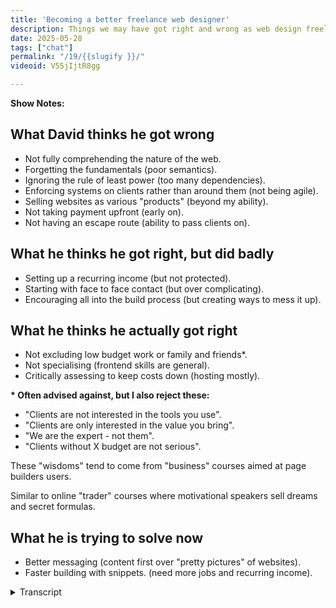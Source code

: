```yaml
---
title: 'Becoming a better freelance web designer'
description: Things we may have got right and wrong as web design freelancers.
date: 2025-05-28
tags: ["chat"]
permalink: "/19/{{slugify }}/"
videoid: V55jIjtR8gg

---
```


 **Show Notes:**

## What David thinks he got wrong

- Not fully comprehending the nature of the web.
- Forgetting the fundamentals (poor semantics).
- Ignoring the rule of least  power (too many dependencies).
- Enforcing systems on clients rather than around them (not being agile).
- Selling websites as various "products" (beyond my ability).
- Not taking payment upfront (early on).
- Not having an escape route (ability to pass clients on).

## What he thinks he got  right, but did badly
- Setting up a recurring income (but not protected).
- Starting with face to face contact (but over complicating).
- Encouraging all into the build process (but creating ways to mess it up).

## What he thinks he actually got right

- Not excluding low budget work or family and friends*.
- Not specialising (frontend skills are general).
- Critically assessing to keep costs down (hosting mostly).

<div class="side-note">
<p><strong>* Often advised against, but I also reject these:</strong></p>

<ul >
<li>"Clients are not interested in the tools you use".</li>
<li>"Clients are only interested in the value you bring".</li>
<li>"We are the expert - not them".</li>
<li>"Clients without X budget are not serious".</li>
</ul>
<p>These "wisdoms" tend to come from "business" courses aimed at page builders users.
</p>
<p> Similar to online "trader" courses where motivational speakers sell dreams and secret formulas.
</p>
</div>




## What he is trying to solve now

- Better messaging (content first over "pretty pictures" of websites).
- Faster building with snippets. (need more jobs and recurring income).

<details> 
<summary>Transcript</summary>

[00:00:05] **Nathan Wrigley:** Hello there and welcome to the No Script Show. Last time we mentioned we wanted to do more content that had practical value.

The plan is to do a series looking at components that make up websites, and this would allow us to get more specific about design, but also accumulate a library of reusable snippets for future website builds we do on the show. But before that, it probably makes sense to talk about who this is all for.

We've called this episode Becoming a Better Freelance Web Designer and that's one of the main reasons behind the show. And I noticed David Waumsley there pointing the finger at himself. How are you doing, David? You all right? 

[00:00:43] **David Waumsley:** Yeah, I'm good. Yeah, this is a little bit self-indulgent, this show, 'cause it is really for me.

But I thought I'm perhaps not the only person out there who single handedly is providing. Client building services, websites for local businesses, and probably not the only person in search of a kind of new method, getting back into HML and CSS and also accommodating intrinsic web design.

So hopefully by, as we'll see on the show notes, it's all about what I think I've done right and wrong over the last 20 years in terms of, what I've learned and how I approach business. 

[00:01:22] **Nathan Wrigley:** Yeah. This episode is really an episode in David lying down on the couch and being like, yeah, some sort of psychological analysis of your own, your own endeavors to build websites.

yeah, interesting. So the idea then of this show is to lay the foundations for future shows in which we build and in quotes, components, bits. For want of a better word, of websites and turn those out as YouTube videos or other types of content. And so this lays the groundwork for who might be interested in that kind of stuff.

So shall I put the show notes up or we at that point? Yeah. In which case we will go right totto the show notes. I'm just gonna say that if you want to follow along with any of this, then on the screen there is the, the URL where you can find all of this. It's no script show slash 19. So the digits one, nine, no script show slash 19 if you wanna.

Find out where these bits and pieces are. Okay. Over to you, David. Kick us off, David, what he thinks he got wrong. 

[00:02:26] **David Waumsley:** Yeah, so yeah, I broke this up into what I got wrong partly right and where I'm going with this. So I think I Nathan, please add in things that you've got. Of course 

[00:02:37] **Nathan Wrigley:** there's plenty that I got wrong as well, but it doesn't always overlap with what you got wrong. So that's interesting. 

[00:02:42] **David Waumsley:** Yeah, And what, it's interesting 'cause it's 20 years since I was started building websites and I. Is, I've come first circle, but I think I understand things better. So the first thing I've put down here is not fully comprehending the nature of the web. And we were talking about this earlier.

I think this is true of most of us who came in at a point where web design was already we had. HTML tables. We were already looking at using the web as this visual tool to promote businesses, and we came in as designers doing that where I think most of us skipped the earlier part of the web story that is this free communication tool that would work on any device.

and it was a H TM L first thing, I think now because of the fact of intrinsic design, we've come full circle all of this a little bit where we're all saying, actually no, the web is a way of largely communicating to people. I. mostly text-based content and then making it pretty and that just swap, it switches the way I look at the whole business.

[00:03:50] **Nathan Wrigley:** Yeah, I think there's a couple of things I would add into there, but basically it's a rehash of what you said. So the first one is that nobody, I think comprehends the nature of the web does that, because it's constantly changing. But also, like you said, the endeavor really was to create this kind of network of computers that in the event of a collapse of one part of the infrastructure, it would still find a way to get information from point A to point B. And, and it really was about academics communicating with other academics to share their knowledge and then it got taken over and we don't need to go into all of that, but it, now it's very much a, it's very much tied to businesses and, selling things in your place online, socially, and what have you. 

And, but it does seem that there is a, the beginnings of a ground swelling, getting back to more of the traditional roots, like an open platform. I. To communicate your message out there in a free way that anybody can latch onto.

But I know that you are in the baseball to use that phrase. I know that you are inside all of this. I don't know that message is landing broadly yet. I. But I think it's beginning to land broadly. I think people are maybe, beginning to have fatigue of being sold at having their data mind and all of that.

So maybe we're at the, cusp of something. And if that's the case, this podcast is very well timed, well done. 

[00:05:20] **David Waumsley:** And also when I was doing the work. it was a friend of mine who dragged me into doing this as a business because she wanted some help with WordPress at the time, and her old business or clients always started because she was in marketing and print.

So the web was just. An addition. Yep. It was just basically turning print into HT ML. Yeah. And that's the way that most of us have come in and talk to clients about it. But if we swap it round to the fact that no, it's a message we're communicating with HDML, which we then make pretty, I. It, does turn everything upside down.

So again, with the next thing, my mistake is forgetting the fundamentals, which is HTML stuff. as you get, as we moved into page builders, I got even less in tune with correct markup to make it more accessible and just to make more sense of the. The content itself. 

[00:06:14] **Nathan Wrigley:** So yeah, I think we can all be forgiven for going along that road because that was just it.

Looking back, that was the way, I suppose it had to go for a little period of time. We were all caught up in, can we make it look like this? Can we use this clever, I don't know, fading technique or sliding technique? Can we get JavaScript to do this thing so that this kind of experience is suddenly possible?

and that's where we went. And the semantics just went out the window because it was all about the pixels on the page and the way it looked, and the, but the mapping of that is so straightforward. we used to hold magazines in our hand and you could do anything with that if you could print it.

It was possible. And then we wanted to simulate that on the internet. So that's what we did for years and we forgot. That it was actually about encapsulating it in this, HTML, the semantics of it. That was, I think, always gonna happen. the prettiness, the pixel pushing, the, making it look nice and to have cool animations and all that.

I think that was, that had to happen. and then there'd be some sort of nascent rebellion, which is what we feel like we got at the minute. So again. I'm, lie down on the couch, David, you can forgive yourself, I think for that one. 

[00:07:28] **David Waumsley:** Yeah, and I think it's a good thing, because it's so simple really to mark up HML fairly effectively so it can reach more people and be usable to, billions of people with disabilities.

And the fact that we're an aging population means that we need to do this even better anyway, if we're to reach more people. So for the small cost of getting your semantics right with your H two ML. The benefits that you might even get as a business Trying to reach people Yeah. Are great. Yeah.

[00:07:56] **Nathan Wrigley:** Okay. So, here's another interesting thing as well, is that the, more recent a, amendments to the HTML, sorry, the, the CSS standards and things like that, if you think about it, we had to go through this. pixel pushing. Make it all look pretty in order for CSS to, and again, I'm using air quotes catch up because a lot of the things in CSS seem like they're trying to simulate what we got in JavaScript, but without JavaScript, if So we've got a lot of things coming in that direction, but hopefully if we strip away the JavaScripts, you know the name of the show, no script show. Yeah, that will make the semantics more possible. Everybody will be able to access it on any kind of device, and it will basically be consumable by all. 

[00:08:40] **David Waumsley:** Yeah, it's been an intro. This is going off again, but we were talking a bit before about Carousel CSS carousels and we, talked around that and there's a big debate going on as we're recording this about that because it turns out these CSS carousels work quite as accessible as they should be, which is okay. Yeah. and you hear lots of conversations about that because, there's a reaffirming, I think in the.

Kind of industry about the fact that we must remember it's HTML and CSS are predominant there, do JavaScript for anything else that can't be done by those first two. But above all of that, accessibility is absolute. That must be the most important thing. Everybody should be able to, because that's what makes the web unique, isn't it? Through the technology. It can reach everyone. 

[00:09:27] **Nathan Wrigley:** Yeah, interesting. And then the next one, the third one, ignoring the rule of least power and then in brackets, too many dependencies. You had to explain this one to me. So what were you meaning here? 

[00:09:37] **David Waumsley:** Yeah. I started with has HTML and CSS.

Didn't learn it very well. Got into WordPress because that allowed me to do all sorts of dynamic stuff and that, and then with learning that, I couldn't have done stuff without WordPress, but then it ended up being other jobs came to me because I'd found a way and then particularly a page builder.

So you it didn't matter if it was a single. Landing page that should have been done with HML and CSS. It suddenly went into this whole bunch of dependencies and you keep building and building upon all these things, forgetting really, that you have to support these and they were never needed, So that was always my mistake, that rule of lease power, that you should start off as simplest possible and as you need it, you add into the pot. 

[00:10:23] **Nathan Wrigley:** I do wonder if this one will go away because just stepping away from HTML and CSS and in almost every aspect of the technology landscape, so not just the internet over complication is the stuff of company's lives, isn't it? They have to invent new things, pitch those new things, convince us that, we need them all, make them, dependable, reliable, something that you wanna subscribe to if you like. And I dunno how many times I've had conversations in the WordPress space in which the, just this massive dependency, headless is a really great example where just so many moving parts to get that to work.

And no doubt there are scenarios where that probably is a decent thing. But for most people it's not. I don't know how I think the curious, the nature of humanity, being curious and trying new things out. I'm not sure that's gonna go away, but you don't need them for almost anything that you want to build as a, I don't know, client website.

You probably don't need any of those dependencies and telling yourself, I don't need to waste time on exploring those things is probably, time, saved, shall we say. 

[00:11:35] **David Waumsley:** Yeah, and I think it'll come into our next episodes looking at components. 'cause we'll have to quit because not only the tools that you might use and the dependency on those, but also the extra complicated code that you might code in there.

Yeah. That weren't needed when the message could have been conveyed in a much simpler way. Yeah. So I think, this rule release power is one that I really hold to now, but. Totally lost it. 'cause you just get carried away. You just think, yeah, it's wonderful. I've got the system through this tool. I love this tool.

[00:12:03] **Nathan Wrigley:** I'm still massively encapsulated in that universe. I'm still dependent upon so many different things. n Engine X, Apache, my sql, some sort of Linux distribution, in my case. Then PHP, gosh, the list goes on. WordPress, a bunch of plugins. Quite a stack. 

[00:12:25] **David Waumsley:** But in your case, nearly everything you are doing relies on a lot of generated content.

So you need something like that. You need some Cs in almost. It does. but it's slightly different from, I think, some of the client sites that I've done, which I should have just used some skills, Oh yeah. 

[00:12:41] **Nathan Wrigley:** I've definitely built client one pager websites, which I've done in the page builder, because I knew that I could achieve it more quickly.

then it's gotta have. Some CMS in the background forever. And really that, I'm thinking of one particular case where it still exists. This website is still there and it is a one pager and it's got a whole CMS behind it. Yeah, makes sense. Updated, yeah. 

[00:13:07] **David Waumsley:** Yeah, the next one was in forcing systems on clients rather than around them.

and I'm put in brackets, not being agile, I just learned in the way that I think, again, this is something which is probably generic to most people who are. Kind of web designers or front end designers, that we used the waterfall method, didn't we? We had a A system where we would agree what the design looked like, and then build it and set all this kind of system up for that, where 24 years ago now, some really clever academics in the more development side of things with the more dynamic languages realize that this kind of doesn't work as a way of building up a project.

And that is one of the things that I've done is I've listened to lots of people who say, oh, you need to do this. You need to have this discovery period. You'll need to run onto this. You need the content first. You need them to provide it through This system just doesn't work at all. Where if I'm Agile, which is basically saying.

Look, we don't know. We'll go and explore this and we won't spend more than what you're going to get back on it. So we'll start as simple as possible together. And you'll pay me for a certain set of work. And then, and that's work better for me than trying to invent some system because it means that they're paying for my time and we're trying to achieve a job, but it's entirely up to them if we go, it's their budget, it's their money.

Yeah, go a different route, so.

[00:14:31] **Nathan Wrigley:** Yeah, we spent a whole load of time, didn't we, talking about being agile on the, on the podcast that we do for, the WP Builds podcast. And that was a really interesting journey, and I think your move more towards listening to clients, getting into conversation with clients, basically the whole thing being a conversation Yeah.

Was, was really transformational for you in a good way. 

[00:14:53] **David Waumsley:** Yeah, and it makes sense. you can now, I mean it's taken, billions of pounds or dollars lost with the government projects and stuff to work out that they have to go agile because simply with a big project, if you start off, the technology might be changed.

You gotta agree it all and say, these are my aims, because they will not be sensible aims perhaps a year down the line. 

[00:15:15] **Nathan Wrigley:** Yeah. Yeah, so good point. 

[00:15:18] **David Waumsley:** yeah, so the next thing was certainly in websites, it is the same thing really as various products. So I put beyond my abilities. So for me, I've realized that I shouldn't do things like e-commerce because I really, I rely on somebody else's technology to do it, and I don't know enough, I can't keep up with it, and there's enough work for me just sticking with basically static sites most of the time.

[00:15:43] **Nathan Wrigley:** Yeah, it's the sort of shiny object syndrome, isn't it? I think given the nature of technology, it's easy to get sucked into those different paths. I decided, as many years ago that e-commerce was not for me. There were just too many headaches there that I knew that I didn't have the technical capability to troubleshoot if things went wrong.

but I, think that's quite a sensible thing, but we're always being pitched the snake oil of. Yeah, do everything for everybody all the time. And I, don't know, I think if you know what your limitations are working towards those limitations might be. Might be the best thing that you ever did.

You probably got less anxiety out of it as well. 

[00:16:22] **David Waumsley:** Yeah. If I want to stay as a single person on my own working, and that's my business, I need to keep it down to what I can stay up to date with. So what I did WooCommerce for some time, but that changes so greatly that I can't keep up with that and then learn the other stuff that I need to do.

So I realized that I'm stretching myself. But also the other thing was just seeing these as products, selling them to clients as products. The agile point again, that you really can't, you can't say you're going to get X project at the beginning of something because you need that room to communicate the direction it might go.

As you make it to realize. And that's the agile approach, isn't it? Yeah. You actually don't quite know what the end is, and you shouldn't know what the end is because you need that room. To be able to change your mind. And yeah. 

[00:17:05] **Nathan Wrigley:** That one's, kind of about learning what your capabilities are and what you're comfortable with and, owning that a little bit and being happy in it, not necessarily always trying to find the next North Star that you need to aim at.

[00:17:18] **David Waumsley:** That's it. Okay. I just think, not selling websites as products is problematic. they're not really a product, are they? they're a communication tool. The web is a communication tool. It changes. We have to be agile. It's the nature of the. 

[00:17:33] **Nathan Wrigley:** Yeah. 

[00:17:34] **David Waumsley:** Yeah. It's not an off, off shelf thing, which begins at this point and ends at that point, hopefully.

Yeah. You buy it and it lasts for so many years. It's just not, doesn't work that way. this next, my next one is one you've never fallen for, I think. 

[00:17:46] **Nathan Wrigley:** No, I, I would just read it out, not taking payments upfront. It sounds like you early on didn't do that. I've never. Not taking payments. There was essentially, I always went for a kind of 40, 40, 20 split, like 40% deposit, 40% on some milestone, and then a final 20%, at the end.

And I've never suffered from that. 'cause it just, the wheels would grind to a halt if people didn't pay. But I never had that even, so that was all right. 

[00:18:15] **David Waumsley:** You have to do a waterfall method with that one though, don't you? You do. So it is easier for me, now because I just say it's a, basically an agile sprint of work we're doing.

You're buying so many hours where we'll work on it with this aim. So I can say, pay that upfront and you've got these hours and then pay it the next, and you've got these hours and. 

[00:18:32] **Nathan Wrigley:** Yeah, but again, you've passed the test, haven't you? You've been paid upfront, whatever the way of doing it in your case. Non waterfall, in my case, much more waterfall.

It, still works, but don't. Don't not get paid and do a load of work. Yeah. that's not great 'cause you probably will regret it at some point. It might work out for years. And then one day you'll, overstep the boundaries or you'll have a client that just simply refuses to pay. And then the, silliness of that system will become self-evident.

[00:19:01] **David Waumsley:** Yeah, I've got the last one on the, what I think I got wrong was not having an escape route. the ability to pass clients on or let clients go free. 

[00:19:12] **Nathan Wrigley:** Which I think, and what did you mean by that? Was this where you'd reached the end of the road of what you could do with them? Or when they came to you and said, look, we need a new website, but we don't wanna work with you.

we want the reins of what you've already built, though. Hand it all over. 

[00:19:24] **David Waumsley:** Yeah, exactly. Most of the time, luckily I haven't really had so much un unless there's been a change of management or person, I haven't had people wanting to leave. But sometimes I've wanted to get rid of certain sites because I don't want to maintain them because I've put all these dependencies in, that, so I've had the problem now with certain things where you, picked your tools, so they were WordPress, a certain page builder, a certain set of these things, and they get to a certain point where some of these.

Tools are no longer, they need changing out. The client's not really ready for that. And, I can't, I want to pass these people on for somebody else to look after. 'cause I don't want to look after the maintenance of these sites bar, I can't do it with, I'm was gonna escape that largely. We doing HML and CSS because, you can, it's has too, Mel, you should be able to go to anybody.

Yeah. with your project. So that, I think not having an escape route, it hadn't really worked out. That in all honesty, the WebPress websites, I've got most of the clients who now I would like to be. Either getting them to do something new again or pass, pass them on. They're 10 years in, more than 10 years, pretty much with the same website that they began with, no work done it.

So it's quite remarkable. But they still see it as they want to keep what they've had, and I think well. Oh, interesting. We're gonna have to start again. And I, don't want to do it in the same way, Yeah. So I can't pass 'em on. 

[00:20:55] **Nathan Wrigley:** Okay. I get it. That makes sense. But hopefully in the future, your html CSS approach, an anybody should be able to pick that up.

However, I do think you are getting to the point where you are in the 5% of people who can cope with the level of knowledge that you've got. I think most people, practi practitioner in this industry. Would not necessarily be able to pick up what you've got because they haven't had the chance to spend the time doing what you do.

But the theory is solid. But, I think you'll only be able to hand things over to a certain subset of people because they won't know. They, they'll look at the HTML and the CSF and go, what the heck is that? Yeah. so that'll be interesting in the Yes. 

[00:21:38] **David Waumsley:** If we wanted. Okay. 

[00:21:39] **Nathan Wrigley:** Shall we move on then?

Let's go to, what you think you did right, but not very well. You've put what he thinks he did right, but did badly. Oh dear. 

[00:21:48] **David Waumsley:** yeah. setting up a recurring income, that was. Good. I think. So that in my case is, I always called it hosting and care and when it was WordPress it needed to have, be cared 'cause it needed updating and licenses needed to be paid on certain things.

Now with the h ML and CSS version of it, I can still say hosting as well, even though. I'm not paying for it really in the case. there's so much free options, but really now I just do it where I say, you can update your site with me. I'll do the updates for you because you haven't got CMS and also, just to keep me around.

[00:22:24] **Nathan Wrigley:** I think, yeah, I think the word hosting is obviously a bit of a weird one there, but it's the word which is most widely understood. Yes. If you were to just frame it as, I will keep your website online. Yes. That's just a bit wordy, but basically means the same, thing. 'cause it is being hosted.

It's just not being hosted in the sense that you are familiar with. It's, if you were to remove the files from the repository where you've got them, their website would disappear. but yeah, I know what you mean. But setting up recurring revenue. is definitely a good one. Yeah. 

[00:22:58] **David Waumsley:** Did you ever, I've never asked you this before, after all these years, I don't think, did you ever set up in the first place where you didn't have a recurring income where you didn't look after this?

So you basically built the sites for people and then Yeah. Had peop people come back to you about those sites? 

[00:23:13] **Nathan Wrigley:** That was basically what my business was at the beginning. It was me building a website, shipping it, and then saying, alright, see you later. And then hoping that in a few years time they came back, which they did, but it was this treadmill.

Of finding new work. However, luckily both you and I started on that journey at a time when people were going from no website to website. Yes. So there was much more of a, the landscape for getting new clients was much bigger. I think now almost every business either has a website. or ha maybe wants to redesign one, but back then most people didn't.

And so there was just this constant supply of the phone ringing, but I don't think that would be the case for me anymore. I feel quite lucky with that. Really, 

[00:24:01] **David Waumsley:** I see I without the recurring, without some kind of retainer to, to stay with certain clients. I think you've got this real problem of the fact that you, in order to make money, you could be churning out hundreds of these, and then you've got hundreds of people who could randomly at any point turn back to you and say, I've got a bit of a problem with the website. Can you fix it? 

[00:24:20] **Nathan Wrigley:** Yeah. 

[00:24:20] **David Waumsley:** And you've got nothing ongoing in, in terms of a relationship with those? 

[00:24:24] **Nathan Wrigley:** yeah, I prob I did that for years and it just worked. it was a bit frenetic at times, but it just worked. And then I hopped on the recurring revenue bandwagon and figured out a price point which worked for the clients that I've got, which was not a lot.

So yeah, that definitely. Okay. Definitely. Good. What's the next one? Oh. Love this one. starting with face-to-face contact, you think, you did this a bit, but it was, you were doing it in an overcomplicated way. For me, it was a piece of cake. It was just always whatever form of connection people got in touch with me with.

So that was the phone or email or whatever. I was always gonna get them towards, if they, if their business was local and I could get in the car always that go and actually be in the same room. But if not, get 'em on a call. I. Skype was the thing back in the day and always tried to do that 'cause I figure I can solve in 10 minutes or I can do more in 10 minutes than I could in a hundred email exchanges.

And, I guess some people are quite good at talking as well. I'm quite good at talking. Yes. That helps. 

[00:25:31] **David Waumsley:** Yeah. you got this right from the beginning. I didn't, I think because I was doing it through a friend, I got into the whole email conversations about what they want, which was stupid.

So I got into the face-to-face eventually, like you did, which was sensible. But I still think now I overcomplicated some of the things that we need to do. it was, again, it is got easier and I think it's gonna get even easier now when I explain. The approach, if you like, this kind of HDML first approach, this idea that, they could be doing it themselves if they wanted.

It's no hard sale, Yeah. I could even teach 'em a bit, but we'll keep adding to this. We'll make it better and we'll work that way. 

[00:26:10] **Nathan Wrigley:** So in an odd way, I think also this, in a, in the future, this might become a bit of a, and I hate to use the word, but I'm gonna, it's the only one I've got superpower, because I think we're facing like automation and ai.

Overload and just being a human, just being a person that somebody can hop on a phone call with is gonna be such a, an interesting commodity. I think it'll be cherished, in the future. And so I think leaning into this is really good. It is. Sure. Is it time consuming? Yeah, of course it's time consuming, but there's much more humanity in it and I think it'll pay dividends.

Keep going, David. Bravo. 

[00:26:50] **David Waumsley:** Do you know what it should be? The thing that we do best in it. Soft skills communicating. that's what we're here to do with the design. So if we can't do it with the clients, it's. 

[00:26:59] **Nathan Wrigley:** Yeah, that's a really great way of thinking about it. If you can't, if you can't interface with a client in a way that, you can talk about it, how the heck are you gonna build it?

How are you gonna communicate it if you can't have a discussion about it, an actual discussion. And email is so any form of written communica so much gets lost, the nuance gets lost. you see that moment when the, you're talking about a thing and the client's eyes get a bit wider and they get more heated and talk quicker, it's oh, that's the bit that they're interested in.

I got it. so anyway, there we go. 

[00:27:31] **David Waumsley:** Yeah. and then the last one on this one I'm doing right, but getting it wrong, is encouraging all into the build process. So you know, all the stakeholders in it. Generally it's just one person, so not such a problem. But sometimes with the bigger organizations, everybody, I include them.

I thought it was brilliant when I used to do it. I was a big fan of getting clients involved in the page builder. Yeah. Page builder. Yeah. Yeah. Was the real leveler. Yep. because they didn't need the skills. We could work together on this stuff and there was some good in that, some really good moments out of doing that, but also it just introduced them to ways to be able to mess up their own websites as well.

okay. Yeah. Yeah. Where now I think if I'm doing it, I still wanna encourage them into the, into exactly what I'm doing as much as they're interested in. In terms of getting the messaging, maybe understanding some basic case, how it's put together. I'm keen if they're interested in that. So it's a, I want people to be involved in it, but I just, I wouldn't do it in that way with the. 

[00:28:30] **Nathan Wrigley:** No. Okay. Okay. All right. Let's move on to this. Is the moment, really the bits that you think you've got right. With a few caveats towards the end? Yeah. okay. 

[00:28:40] **David Waumsley:** Yeah. there's a bit of a. Bit of a gripe here in that one. 

so not excluding low budget work, family, or friends is one of the things that, that's why I put the little, asterisks against that because that's, controversial in a lot of circles.

But that's been really good because just taking on any work means that I don't have to spend any time on marketing. It just means people come up and I find a way to meet them where they are. That's. Something that Paul Lacey said that term, I liked it. and I think that's really good because actually long term they're, they've been the most loyal people.

they're with me, some of these. brother's site will be going back almost 20 years, so he is probably given me more money than any client has up to this point, Interesting. Yeah. And so I think I got that right. 

[00:29:27] **Nathan Wrigley:** Maybe, it's a function of you though. Maybe there is something in this one that people do wanna avoid because, maybe you are somebody that finds yourself getting hot under the collar and falling out with people if they don't listen or behave in a way that you anticipate.

but I think you are quite a. A relaxed kind of approach to most things. So maybe that works in your favor, when the client does something and then on does it all in a heartbeat and creates lots of work for you, maybe you are able to roll with that a little bit better. So I can see why that rule might not work for me.

it's totally worked. I've worked with, family and friends. I was just telling you, I've agreed to do a website for. a friend basically in the near future. Very happy to do that. it's actually philanthropic, so it's a little bit different, but, yeah, I would agree with that. it has worked for me too, but what are the, what are the caveats?

Do you wanna say them out loud or not? 

[00:30:22] **David Waumsley:** no, I'll say it was just because of the fact that I'm saying that, and a lot of people would jump at me on this one. There are bunch of statements which I reject, which I used to hear particularly, I think more in sort of Facebook groups in the. Page builder circles and there would be these things that grind my gear, so I'll just go through 'em, which is, clients aren't interested in the tools you use.

Clients are only interested in the value you bring. You are the expert, not them. Clients without X budget are not serious. And these are all things that I think are the last things that perhaps page builders should use. And I think they come from these kind of. Business courses for page builder users that are a little bit like the online trader courses and apps that you get.

They're led by motivational speakers who sell you the dream of a lifestyle, tell you what the secret formulas are for dealing with it, but they don't concentrate on whether you've got the skills to match. 

[00:31:21] **Nathan Wrigley:** Oh, I think that's those kind of things. that's the hook, isn't it? they can sell you this dream, but if you don't have the skills to match, it doesn't matter.

And I've always taken the approach, and you've said this I think prior to hitting record, that essentially there's gotta be a little bit of, skepticism. Because if somebody truly is that person, why are they packaging it? I'm selling it. 

[00:31:41] **David Waumsley:** Yeah. 

[00:31:41] **Nathan Wrigley:** Telling it to you. 

[00:31:42] **David Waumsley:** Exactly. You would keep hush or you would be the industry leader.

Everybody would be doing what you are doing. You wouldn't have a secret any longer, would you? No, exactly. so yeah, and they generally don't talk, and I think with all of those who are a little bit dangerous because of the fact that, there is a. Some truth, obviously, truth in all of those things.

if a client doesn't have enough certain budget, you may, because of the way that your organization works, you have a limit. There's always some sort of, top level. But to just set this and to say that people can't have a website, It just go, it grates me my gear so much because the, web was given to us for free.

Oh, nice. So anybody can, It was so anybody can get HTM l document out that explains on their domain to reach everybody. That's a freebie. We come in and we improve upon that with our skills that we bring to it. So I think when somebody says if they don't have X money, they shouldn't be on the web. It's just. 

[00:32:43] **Nathan Wrigley:** Yeah, that, that, that's a really interesting framing of that argument. I love that. So the web, H-T-M-L-C-S-S is free, and we come on and finesse it. And so the idea of closing people out, you, have no business having a website without X number of, let's say dollars down.

Yeah. Yes. Yes you do. Yes, you totally do. It's, free. It's, almost like a human, Okay. So there's all the caveats as well, Then, sorry, that was my rant. no. I enjoyed it. I enjoyed it. It's good to see the pitchforks coming out a little tiny bit. the next one then is not specializing.

You think you've got that right? you're glad about that? 

[00:33:23] **David Waumsley:** Yeah. Because I think a lot of people will say, particularly these business courses, that you need to find a niche. And I think that's true in the sense of what you do and the person you do the locality or in on all those kind of things put you in a niche.

But I think trying to say, I only do this type of websites, I do websites for plumbers only or for vets, Sonia, I think no, because the skills we should be bringing are these front end generic skills. These things about being able to communicate through HTML, the message of someone, and I'm not gonna be an expert in veterinary practices.

and be a, that they're good to be the expert. My job is to use my general skills, soft skills to be able to pull out what their messages is within their specialty. So I think no, I'm, I've decided a generalist is perfect given what I do. 

[00:34:15] **Nathan Wrigley:** Yeah, precisely Given what you do. And also, if there's a really nice project that you turn down, because it's not a vet website, that seems such a shame, you might learn.

So much during that and enjoy the process and they're just the perfect client in every way. But Are you a vet? No, I'm so sorry. we and I set up We have no business doing your website. 

[00:34:35] **David Waumsley:** yeah, exactly. And if I set up, David's website, building for vets or something, and then Nathan comes along in the same area and says, I've got even better vet sites, You know what I mean? Get into that.

[00:34:49] **Nathan Wrigley:** I do, This is something I've mulled over for a long time. My skills regarding vet's websites, as opposed to yours. I, I dimmu, I think, I think you're probably better. Next one then. Critically assessing to keep costs down. Oh, yeah. Okay. 

[00:35:05] **David Waumsley:** I've always been. 

[00:35:06] **Nathan Wrigley:** Yeah, you have always been.

You are much better at this than I am. 

[00:35:09] **David Waumsley:** Yeah. Checking out the backgrounds of people into whether there's something that's something I've done with sort of page builders. I trust the people and look into them, not just what they're selling me, and I've done it a lot with hosting as well, which has saved clients money, I think, because hosting can be really expensive and they'll sell you a whole load of stuff you don't need.

Where I've always jumped onto the easiest way to be able to do the hosting that I think is safe enough for me to be able to manage. anyway, there's not much of a point on. 

[00:35:38] **Nathan Wrigley:** No, but I, think you're right. I was always taking intuitions from you about those kind of things. 'cause you would always do the research, whereas I just generally didn't ever get to Yeah.

More due diligence on yeah. Exactly. Being marketed at me. Yeah. and then I, guess our final section Yes. So is what you're trying to solve now, what's going 

[00:35:57] **David Waumsley:** on? Yeah, better messaging. So I need to talk to clients. I need to get over this intrinsic design. I need to get over this. What I've been saying through this is this kind of content first over pretty pictures of websites thing that we've been stuck in for the last, I don't know, 25 years.

And that's, what I've gotta get much better at being able to get this over to clients I think. And, the next one really, which is just the lead up, this is our segue to the rest of nicely on the episodes, is, we need faster building with snippets, which is why we're going to stop looking at all these components, because I need them for more jobs and more recurving.

[00:36:37] **Nathan Wrigley:** Yeah. So the intention for you, as a business is to have a collection of. Tried and tested bits of websites, components of websites that you yourself can reuse, store them in some repository of your own confection. but also as a nice gesture is to demonstrate on YouTube videos like this, how you have gone about doing that.

Building them from the ground up, what they do, how they do it, how you could copy and simulate what David's doing so that you don't have to do. All the hard work sounds like, sounds like fun. So is that, the plan then to start doing those fairly soon? 

[00:37:14] **David Waumsley:** Yeah, I think so. Hopefully I'm putting him on the spot here.

'cause we're mentioning, we, hopefully we might have our previous guest, Paul might come and join us where we can just talk a bit about what components we do. Because big debate I, for me is I want to simplify everything. So every time I start to look at any kind of component you make, I just think, do we need this?

[00:37:34] **Nathan Wrigley:** no. But that, I think that's brilliant. I think that's a really good way of approaching it. Certainly from the. the accessibility point of view, the optimization point of view, the SEO point of view, all of it feeds into that. So rather than starting with everything, being bloated and then installing things so that you can undo the bloat work from the basis of, do I need this?

And only if it needs to go in, put it in, it'd be a fascinating journey. Yeah. so you are, we're calling those components and the idea then is that, over the next weeks, months, whatever, joined by Paul Lacey. I guess from time to time, is to build out those components and show how it can be done.

That'd be nice. Yeah. 

[00:38:13] **David Waumsley:** Yeah. I'll be stealing from everybody, by the way. 

[00:38:15] **Nathan Wrigley:** But that's the nature of the web, right? It's, and it's not called stealing by the way. It's, it's borrowing, I think honoring honor. Yeah, that's right. Be honoring many people. That's right. You will be mentioning them by name.

if that's the case. And we've come to the end of that one. Is the, is it time to say farewell? It is. that was interesting. So now we know what David's good at and what he's not very good at by his own submission. And, hopefully yeah, in the near future, we'll start doing a bunch of content related to.

Like practical, how to videos about little web-based components, bits and pieces that you can use to make your own workplace. 

[00:38:53] **David Waumsley:** Yeah. 

[00:38:53] **Nathan Wrigley:** I like that 

[00:38:54] **David Waumsley:** the format that we might do, because it gives us a chance to look at just one part of a website and talk about the UX and the design. Yep. And even SEO and, pull it apart.

Where before, where we were starting to build sites, we, it was a bunch of code that we just had to skim over quickly. Yeah. So we can start to really hone in on the Cody stuff, but also the. Where it fits into the design. I 

[00:39:16] **Nathan Wrigley:** like that. Yeah, me too. I've got some ideas which I'll share after I've stopped this video.

So I'll, I'll speak to you in a few seconds, but thank you. If you've been listening or watching, really appreciate it. Thanks, David. Thanks. Bye bye-bye.

</details> 